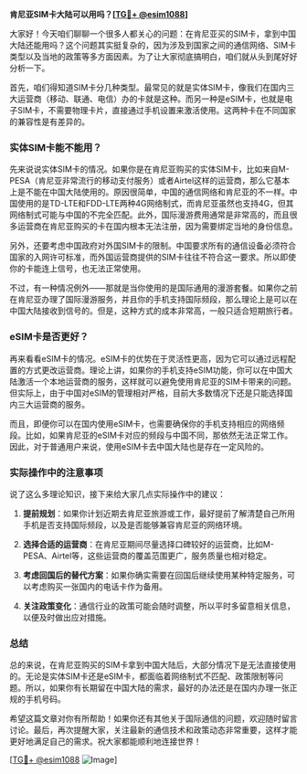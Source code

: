 **肯尼亚SIM卡大陆可以用吗？[[TG💪+ @esim1088](https://t.me/s/esim1088)]**

大家好！今天咱们聊聊一个很多人都关心的问题：在肯尼亚买的SIM卡，拿到中国大陆还能用吗？这个问题其实挺复杂的，因为涉及到国家之间的通信网络、SIM卡类型以及当地的政策等多方面因素。为了让大家彻底搞明白，咱们就从头到尾好好分析一下。

首先，咱们得知道SIM卡分几种类型。最常见的就是实体SIM卡，像我们在国内三大运营商（移动、联通、电信）办的卡就是这种。而另一种是eSIM卡，也就是电子SIM卡，不需要物理卡片，直接通过手机设置来激活使用。这两种卡在不同国家的兼容性是有差异的。

### 实体SIM卡能不能用？

先来说说实体SIM卡的情况。如果你是在肯尼亚购买的实体SIM卡，比如来自M-PESA（肯尼亚非常流行的移动支付服务）或者Airtel这样的运营商，那么它基本上是不能在中国大陆使用的。原因很简单，中国的通信网络和肯尼亚的不一样。中国使用的是TD-LTE和FDD-LTE两种4G网络制式，而肯尼亚虽然也支持4G，但其网络制式可能与中国的不完全匹配。此外，国际漫游费用通常是非常高的，而且很多运营商在肯尼亚购买的卡在国内根本无法注册，因为需要绑定当地的身份信息。

另外，还要考虑中国政府对外国SIM卡的限制。中国要求所有的通信设备必须符合国家的入网许可标准，而外国运营商提供的SIM卡往往不符合这一要求。所以即使你的卡能连上信号，也无法正常使用。

不过，有一种情况例外——那就是当你使用的是国际通用的漫游套餐。如果你之前在肯尼亚办理了国际漫游服务，并且你的手机支持国际频段，那么理论上是可以在中国大陆接收到信号的。但是，这种方式的成本非常高，一般只适合短期旅行者。

### eSIM卡是否更好？

再来看看eSIM卡的情况。eSIM卡的优势在于灵活性更高，因为它可以通过远程配置的方式更改运营商。理论上讲，如果你的手机支持eSIM功能，你可以在中国大陆激活一个本地运营商的服务，这样就可以避免使用肯尼亚的SIM卡带来的问题。但实际上，由于中国对eSIM的管理相对严格，目前大多数情况下还是只能选择国内三大运营商的服务。

而且，即便你可以在国内使用eSIM卡，也需要确保你的手机支持相应的网络频段。比如，如果肯尼亚的eSIM卡对应的频段与中国不同，那依然无法正常工作。因此，对于普通用户来说，使用eSIM卡去中国大陆也是存在一定风险的。

### 实际操作中的注意事项

说了这么多理论知识，接下来给大家几点实际操作中的建议：

1. **提前规划**：如果你计划近期去肯尼亚旅游或工作，最好提前了解清楚自己所用手机是否支持国际频段，以及是否能够兼容肯尼亚的网络环境。
   
2. **选择合适的运营商**：在肯尼亚期间尽量选择口碑较好的运营商，比如M-PESA、Airtel等，这些运营商的覆盖范围更广，服务质量也相对稳定。

3. **考虑回国后的替代方案**：如果你确实需要在回国后继续使用某种特定服务，可以考虑购买一张国内的电话卡作为备用。

4. **关注政策变化**：通信行业的政策可能会随时调整，所以平时多留意相关信息，以便及时做出应对措施。

### 总结

总的来说，在肯尼亚购买的SIM卡拿到中国大陆后，大部分情况下是无法直接使用的。无论是实体SIM卡还是eSIM卡，都面临着网络制式不匹配、政策限制等问题。所以，如果你有长期留在中国大陆的需求，最好的办法还是在国内办理一张正规的手机号码。

希望这篇文章对你有所帮助！如果你还有其他关于国际通信的问题，欢迎随时留言讨论。最后，再次提醒大家，关注最新的通信技术和政策动态非常重要，这样才能更好地满足自己的需求。祝大家都能顺利地连接世界！

[[TG💪+ @esim1088](https://t.me/s/esim1088) ![Image](https://i.postimg.cc/4NQfJmqS/Snipaste-2025-05-13-00-14-12.png)]